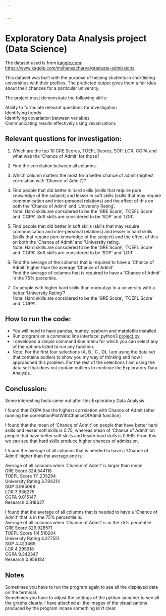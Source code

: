 ```yaml
---


---
```


<h1 id="exploratory-data-analysis-project-data-science">Exploratory Data Analysis project (Data Science)</h1>
<p>The dataset used is from <a href="http://kaggle.com">kaggle.com</a>: <a href="https://www.kaggle.com/mohansacharya/graduate-admissions">https://www.kaggle.com/mohansacharya/graduate-admissions</a></p>
<p>This dataset was built with the purpose of helping students in shortlisting universities with their profiles. The predicted output gives them a fair idea about their chances for a particular university.</p>
<p>The project must demonstrate the following skills:</p>
<p>Ability to formulate relevant questions for investigation<br>
Identifying trends<br>
Identifying covariation between variables<br>
Communicating results effectively using visualisations</p>
<h2 id="relevant-questions-for-investigation">Relevant questions for investigation:</h2>
<ol>
<li>
<p>Which are the top 10 GRE Scores, TOEFL Scores, SOP, LOR, CGPA and what was the ‘Chance of Admit’ for those?</p>
</li>
<li>
<p>Find the correlation between all columns.</p>
</li>
<li>
<p>Which column matters the most for a better chance of admit (highest correlation with ‘Chance of Admit’)?</p>
</li>
<li>
<p>Find people that did better in hard skills (skills that require pure knowledge of the subject) and lesser in soft skills (skills that may require communication and inter-personal relations)  and the effect of this on both the ‘Chance of Admit’ and ‘University Rating’.<br>
Note: Hard skills are considered to be the ‘GRE Score’, ‘TOEFL Score’ and ‘CGPA’. Soft skills are considered to be ‘SOP’ and ‘LOR’.</p>
</li>
<li>
<p>Find people that did better in soft skills (skills that may require communication and inter-personal relations) and lesser in hard skills (skills that require pure knowledge of the subject) and the effect of this on both the ‘Chance of Admit’ and 'University rating.<br>
Note: Hard skills are considered to be the ‘GRE Score’, ‘TOEFL Score’ and ‘CGPA’. Soft skills are considered to be ‘SOP’ and ‘LOR’</p>
</li>
<li>
<p>Find the average of the columns that is required to have a ‘Chance of Admit’ higher than the average ‘Chance of Admit’<br>
Find the average of columns that is required to have a ‘Chance of Admit’ in the 75% percentile.</p>
</li>
<li>
<p>Do people with higher hard skills than normal go to a university with a better ‘University Rating’?<br>
Note: Hard skills are considered to be the ‘GRE Score’, ‘TOEFL Score’ and ‘CGPA’.</p>
</li>
</ol>
<h2 id="how-to-run-the-code">How to run the code:</h2>
<ul>
<li>You will need to have pandas, numpy, seaborn and matplotlib installed.</li>
<li>Run program on a command line interface: python3 <a href="http://project.py">project.py</a></li>
<li>I developed a simple command-line menu for which you can select any of the options listed to run any function.</li>
<li>Note: For the first four selections (A, B , C , D), I am using the data set that contains outliers to show you my way of thinking and how I approached this problem. For the rest of the selections I am using the data set that does not contain outliers to continue the Exploratory Data Analysis.</li>
</ul>
<h2 id="conclussion">Conclussion:</h2>
<p>Some interesting facts came out after this Exploratory Data Analysis.</p>
<p>I found that CGPA has the highest correlation with Chance of Admit (after running the correlationPlotWithChanceOfAdmit function)</p>
<p>I found that the mean of ‘Chance of Admit’ on people that have better hard skills and lesser soft skills is 0.75, whereas mean of ‘Chance of Admit’ on people that have better soft skills and lesser hard skills is 0.669. From this we can see that hard skills produce higher chances of admission.</p>
<p>I found the average of all columns that is needed to have a ‘Chance of Admit’ higher than the average one is:</p>
<p>Average of all columns when ‘Chance of Admit’ is larger than mean<br>
GRE Score            324.544118<br>
TOEFL Score          111.235294<br>
University Rating      3.784314<br>
SOP                    3.995098<br>
LOR                    3.936275<br>
CGPA                   9.015147<br>
Research               0.818627</p>
<p>I found that the average of all columns that is needed to have a ‘Chance of Admit’ that is in the 75% percentile is:<br>
Average of all columns when ‘Chance of Admit’ is in the 75% percentile<br>
GRE Score            329.928571<br>
TOEFL Score          114.510204<br>
University Rating      4.377551<br>
SOP                    4.423469<br>
LOR                    4.295918<br>
CGPA                   9.342347<br>
Research               0.959184</p>
<h2 id="notes">Notes</h2>
<p>Sometimes you have to run the program again to see all the displayed data on the terminal.<br>
Sometimes you have to adjust the settings of the python launcher to see all the graphs clearly. I have attached all the images of the visualisations produced by the program incase something isn’t clear.</p>

